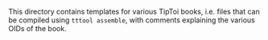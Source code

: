 This directory contains templates for various TipToi books, i.e. files that can
be compiled using `tttool assemble`, with comments explaining the various OIDs
of the book.
